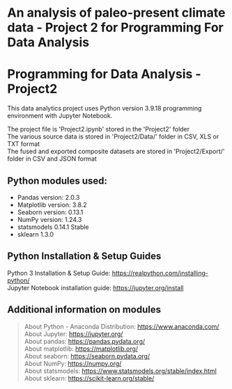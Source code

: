 # An analysis of paleo-present climate data - Project 2 for Programming For Data Analysis

# Programming for Data Analysis - Project2<br>

This data analytics project uses Python version 3.9.18 programming environment with Jupyter Notebook. <br>

The project file is 'Project2.ipynb' stored in the 'Project2' folder<br>
The various source data is stored in 'Project2/Data/' folder in CSV, XLS or TXT format<br>
The fused and exported composite datasets are stored in 'Project2/Export/' folder in CSV and JSON format<br>

## Python modules used:<br>
+ Pandas version: 2.0.3<br>
+ Matplotlib version: 3.8.2<br>
+ Seaborn version: 0.13.1<br>
+ NumPy version: 1.24.3<br>
+ statsmodels 0.14.1 Stable <br>
+ sklearn 1.3.0


## Python Installation & Setup Guides<br>
Python 3 Installation & Setup Guide: https://realpython.com/installing-python/<br>
Jupyter Notebook installation guide: https://jupyter.org/install<br>

## Additional information on modules<br>
>About Python - Anaconda Distribution: https://www.anaconda.com/<br>
>About Jupyter: https://jupyter.org/<br>
>About pandas: https://pandas.pydata.org/<br>
>About matplotlib: https://matplotlib.org/<br>
>About seaborn: https://seaborn.pydata.org/<br>
>About NumPy: https://numpy.org/<br>
>About statsmodels: https://www.statsmodels.org/stable/index.html <br>
>About sklearn: https://scikit-learn.org/stable/ <br>